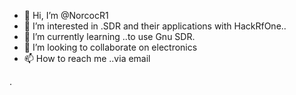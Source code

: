 - 👋 Hi, I’m @NorcocR1
- 👀 I’m interested in .SDR and their applications with HackRfOne..
- 🌱 I’m currently learning ..to use Gnu SDR.
- 💞️ I’m looking to collaborate on electronics
- 📫 How to reach me ..via email

.

<!---
NorcocR1/NorcocR1 is a ✨ special ✨ repository because its `README.md` (this file) appears on your GitHub profile.
You can click the Preview link to take a look at your changes.
--->
